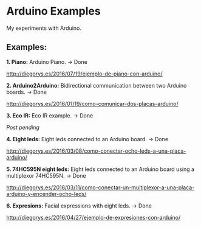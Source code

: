 # Arduino Examples

My experiments with Arduino.

## Examples:

**1. Piano:** Arduino Piano. -> Done

http://diegorys.es/2016/07/19/ejemplo-de-piano-con-arduino/

**2. Arduino2Arduino:** Bidirectional communication between two Arduino boards. -> Done

http://diegorys.es/2016/01/19/como-comunicar-dos-placas-arduino/

**3. Eco IR:** Eco IR example. -> Done

*Post pending*

**4. Eight leds:** Eight leds connected to an Arduino board. -> Done

http://diegorys.es/2016/03/08/como-conectar-ocho-leds-a-una-placa-arduino/

**5. 74HC595N eight leds:** Eight leds connected to an Arduino board using a multiplexor 74HC595N. -> Done

http://diegorys.es/2016/03/11/como-conectar-un-multiplexor-a-una-placa-arduino-y-encender-ocho-leds/

**6. Expresions:** Facial expressions with eight leds. -> Done

http://diegorys.es/2016/04/27/ejemplo-de-expresiones-con-arduino/